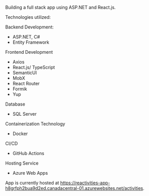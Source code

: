 Building a full stack app using ASP.NET and React.js.

Technologies utilized:

Backend Development:
 - ASP.NET, C#
 - Entity Framework

Frontend Development
  - Axios
  - React.js/ TypeScript
  - SemanticUI
  - MobX
  - React Router
  - Formik
  - Yup

Database 
  - SQL Server

Containerization Technology
  - Docker

CI/CD 
  - GitHub Actions

Hosting Service
  - Azure Web Apps

App is currently hosted at https://reactivities-app-h8grfph2bua9d2ed.canadacentral-01.azurewebsites.net/activities.

